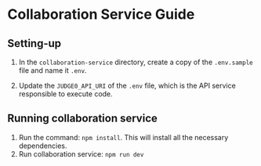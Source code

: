 # Collaboration Service Guide

## Setting-up

1. In the `collaboration-service` directory, create a copy of the `.env.sample` file and name it `.env`.

2. Update the `JUDGE0_API_URI` of the `.env` file, which is the API service responsible to execute code.

## Running collaboration service

1. Run the command: `npm install`. This will install all the necessary dependencies.
2. Run collaboration service: `npm run dev`